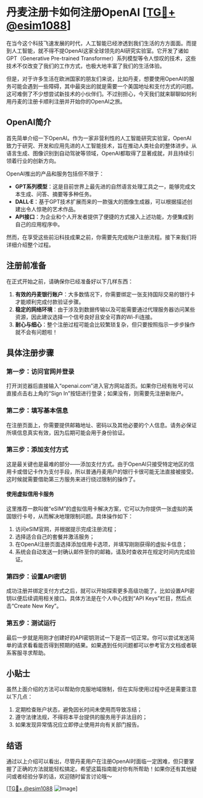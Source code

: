 # 丹麦注册卡如何注册OpenAI [[TG💪+ @esim1088](https://t.me/s/esim1088)]

在当今这个科技飞速发展的时代，人工智能已经渗透到我们生活的方方面面。而提到人工智能，就不得不提OpenAI这家全球领先的AI研究实验室。它开发了诸如GPT（Generative Pre-trained Transformer）系列模型等令人惊叹的技术，这些技术不仅改变了我们的工作方式，也极大地丰富了我们的生活体验。

但是，对于许多生活在欧洲国家的朋友们来说，比如丹麦，想要使用OpenAI的服务可能会遇到一些障碍，其中最突出的就是需要一个美国地址和支付方式的问题。这可难倒了不少想尝试新技术的小伙伴们。不过别担心，今天我们就来聊聊如何利用丹麦的注册卡顺利注册并开始你的OpenAI之旅。

## OpenAI简介

首先简单介绍一下OpenAI。作为一家非营利性的人工智能研究实验室，OpenAI致力于研究、开发和应用先进的人工智能技术，旨在推动人类社会的整体进步。从语言生成、图像识别到自动驾驶等领域，OpenAI都取得了显著成就，并且持续引领着行业的创新方向。

OpenAI推出的产品和服务包括但不限于：

- **GPT系列模型**：这是目前世界上最先进的自然语言处理工具之一，能够完成文本生成、问答、摘要等多种任务。
- **DALL·E**：基于GPT技术扩展而来的一款强大的图像生成器，可以根据描述创建出令人惊艳的艺术作品。
- **API接口**：为企业和个人开发者提供了便捷的方式接入上述功能，方便集成到自己的应用程序中。

然而，在享受这些前沿科技成果之前，你需要先完成账户注册流程。接下来我们将详细介绍整个过程。

## 注册前准备

在正式开始之前，请确保你已经准备好以下几样东西：

1. **有效的丹麦银行账户**：大多数情况下，你需要绑定一张支持国际交易的银行卡才能顺利完成付款验证步骤。
2. **稳定的网络环境**：由于涉及到数据传输以及可能需要通过代理服务器访问某些资源，因此建议选择一个信号良好且安全可靠的Wi-Fi连接。
3. **耐心与细心**：整个注册过程可能会比较繁琐复杂，但只要按照指示一步步操作就不会有问题啦！

## 具体注册步骤

### 第一步：访问官网并登录

打开浏览器后直接输入“openai.com”进入官方网站首页。如果你已经有账号可以直接点击右上角的“Sign In”按钮进行登录；如果没有，则需要先注册新账户。

### 第二步：填写基本信息

在注册页面上，你需要提供邮箱地址、密码以及其他必要的个人信息。请务必保证所填信息真实有效，因为后期可能会用于身份验证。

### 第三步：添加支付方式

这是最关键也是最难的部分——添加支付方式。由于OpenAI只接受特定地区的信用卡或借记卡作为支付手段，所以普通丹麦用户的银行卡很可能无法直接被接受。这时候就需要借助第三方服务来进行绕过限制的操作了。

#### 使用虚拟信用卡服务

这里推荐一款叫做“eSIM”的虚拟信用卡解决方案，它可以为你提供一张虚拟的美国银行卡号，从而解决地理限制问题。具体操作如下：

1. 访问eSIM官网，并根据提示完成注册流程；
2. 选择适合自己的套餐并激活服务；
3. 在OpenAI注册页面选择添加信用卡选项，并填写刚刚获得的虚拟卡信息；
4. 系统会自动发送一封确认邮件至你的邮箱，请及时查收并在规定时间内完成验证。

### 第四步：设置API密钥

成功注册并绑定支付方式之后，就可以开始探索更多高级功能了。比如设置API密钥以便后续调用相关接口。具体方法是在个人中心找到“API Keys”栏目，然后点击“Create New Key”。

### 第五步：测试运行

最后一步就是用刚才创建好的API密钥测试一下是否一切正常。你可以尝试发送简单的请求看看能否得到预期的结果。如果遇到任何问题都可以参考官方文档或者联系客服寻求帮助。

## 小贴士

虽然上面介绍的方法可以帮助你克服地域限制，但在实际使用过程中还是需要注意以下几点：

1. 定期检查账户状态，避免因长时间未使用而导致冻结；
2. 遵守法律法规，不得将本平台提供的服务用于非法目的；
3. 如果发现异常情况应立即停止使用并向有关部门报告。

## 结语

通过以上介绍可以看出，尽管丹麦用户在注册OpenAI时面临一定困难，但只要掌握了正确的方法就能轻松搞定。希望这篇指南能对你有所帮助！如果你还有其他疑问或者经验分享的话，欢迎随时留言讨论哦～

[[TG💪+ @esim1088](https://t.me/s/esim1088) ![Image](https://i.postimg.cc/4NQfJmqS/Snipaste-2025-05-13-00-14-12.png)]